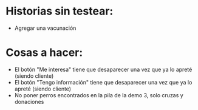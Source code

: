 # Historias sin testear:

-   Agregar una vacunación

# Cosas a hacer:

-   El botón "Me interesa" tiene que desaparecer una vez que ya lo apreté (siendo cliente)
-   El botón "Tengo información" tiene que desaparecer una vez que ya lo apreté (siendo cliente)
-   No poner perros encontrados en la pila de la demo 3, solo cruzas y donaciones
